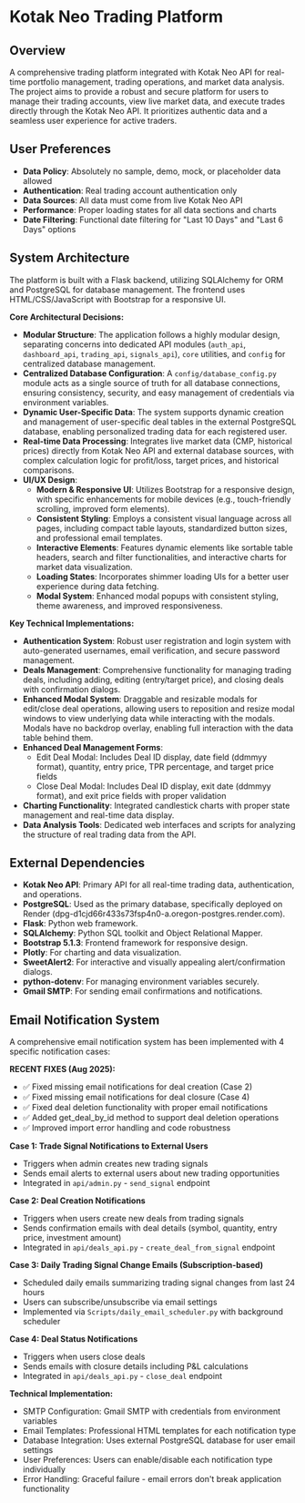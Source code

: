 # Kotak Neo Trading Platform

## Overview
A comprehensive trading platform integrated with Kotak Neo API for real-time portfolio management, trading operations, and market data analysis. The project aims to provide a robust and secure platform for users to manage their trading accounts, view live market data, and execute trades directly through the Kotak Neo API. It prioritizes authentic data and a seamless user experience for active traders.

## User Preferences
- **Data Policy**: Absolutely no sample, demo, mock, or placeholder data allowed
- **Authentication**: Real trading account authentication only
- **Data Sources**: All data must come from live Kotak Neo API
- **Performance**: Proper loading states for all data sections and charts
- **Date Filtering**: Functional date filtering for "Last 10 Days" and "Last 6 Days" options

## System Architecture
The platform is built with a Flask backend, utilizing SQLAlchemy for ORM and PostgreSQL for database management. The frontend uses HTML/CSS/JavaScript with Bootstrap for a responsive UI.

**Core Architectural Decisions:**
- **Modular Structure**: The application follows a highly modular design, separating concerns into dedicated API modules (`auth_api`, `dashboard_api`, `trading_api`, `signals_api`), `core` utilities, and `config` for centralized database management.
- **Centralized Database Configuration**: A `config/database_config.py` module acts as a single source of truth for all database connections, ensuring consistency, security, and easy management of credentials via environment variables.
- **Dynamic User-Specific Data**: The system supports dynamic creation and management of user-specific deal tables in the external PostgreSQL database, enabling personalized trading data for each registered user.
- **Real-time Data Processing**: Integrates live market data (CMP, historical prices) directly from Kotak Neo API and external database sources, with complex calculation logic for profit/loss, target prices, and historical comparisons.
- **UI/UX Design**:
    - **Modern & Responsive UI**: Utilizes Bootstrap for a responsive design, with specific enhancements for mobile devices (e.g., touch-friendly scrolling, improved form elements).
    - **Consistent Styling**: Employs a consistent visual language across all pages, including compact table layouts, standardized button sizes, and professional email templates.
    - **Interactive Elements**: Features dynamic elements like sortable table headers, search and filter functionalities, and interactive charts for market data visualization.
    - **Loading States**: Incorporates shimmer loading UIs for a better user experience during data fetching.
    - **Modal System**: Enhanced modal popups with consistent styling, theme awareness, and improved responsiveness.

**Key Technical Implementations:**
- **Authentication System**: Robust user registration and login system with auto-generated usernames, email verification, and secure password management.
- **Deals Management**: Comprehensive functionality for managing trading deals, including adding, editing (entry/target price), and closing deals with confirmation dialogs.
- **Enhanced Modal System**: Draggable and resizable modals for edit/close deal operations, allowing users to reposition and resize modal windows to view underlying data while interacting with the modals. Modals have no backdrop overlay, enabling full interaction with the data table behind them.
- **Enhanced Deal Management Forms**: 
  - Edit Deal Modal: Includes Deal ID display, date field (ddmmyy format), quantity, entry price, TPR percentage, and target price fields
  - Close Deal Modal: Includes Deal ID display, exit date (ddmmyy format), and exit price fields with proper validation
- **Charting Functionality**: Integrated candlestick charts with proper state management and real-time data display.
- **Data Analysis Tools**: Dedicated web interfaces and scripts for analyzing the structure of real trading data from the API.

## External Dependencies
- **Kotak Neo API**: Primary API for all real-time trading data, authentication, and operations.
- **PostgreSQL**: Used as the primary database, specifically deployed on Render (dpg-d1cjd66r433s73fsp4n0-a.oregon-postgres.render.com).
- **Flask**: Python web framework.
- **SQLAlchemy**: Python SQL toolkit and Object Relational Mapper.
- **Bootstrap 5.1.3**: Frontend framework for responsive design.
- **Plotly**: For charting and data visualization.
- **SweetAlert2**: For interactive and visually appealing alert/confirmation dialogs.
- **python-dotenv**: For managing environment variables securely.
- **Gmail SMTP**: For sending email confirmations and notifications.

## Email Notification System
A comprehensive email notification system has been implemented with 4 specific notification cases:

**RECENT FIXES (Aug 2025):**
- ✅ Fixed missing email notifications for deal creation (Case 2)
- ✅ Fixed missing email notifications for deal closure (Case 4)
- ✅ Fixed deal deletion functionality with proper email notifications
- ✅ Added get_deal_by_id method to support deal deletion operations
- ✅ Improved import error handling and code robustness

**Case 1: Trade Signal Notifications to External Users**
- Triggers when admin creates new trading signals
- Sends email alerts to external users about new trading opportunities
- Integrated in `api/admin.py` - `send_signal` endpoint

**Case 2: Deal Creation Notifications** 
- Triggers when users create new deals from trading signals
- Sends confirmation emails with deal details (symbol, quantity, entry price, investment amount)
- Integrated in `api/deals_api.py` - `create_deal_from_signal` endpoint

**Case 3: Daily Trading Signal Change Emails (Subscription-based)**
- Scheduled daily emails summarizing trading signal changes from last 24 hours
- Users can subscribe/unsubscribe via email settings
- Implemented via `Scripts/daily_email_scheduler.py` with background scheduler

**Case 4: Deal Status Notifications**
- Triggers when users close deals
- Sends emails with closure details including P&L calculations
- Integrated in `api/deals_api.py` - `close_deal` endpoint

**Technical Implementation:**
- SMTP Configuration: Gmail SMTP with credentials from environment variables
- Email Templates: Professional HTML templates for each notification type
- Database Integration: Uses external PostgreSQL database for user email settings
- User Preferences: Users can enable/disable each notification type individually
- Error Handling: Graceful failure - email errors don't break application functionality